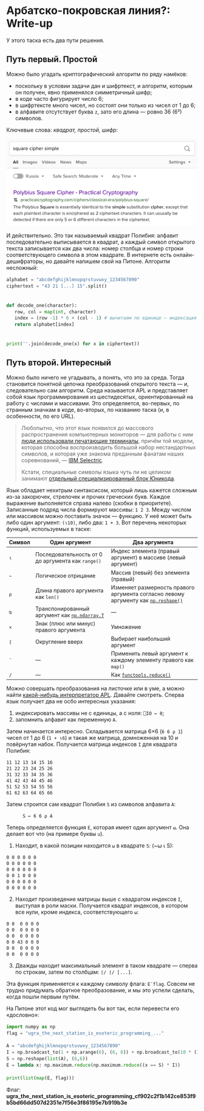# Арбатско-покровская линия?: Write-up

У этого таска есть два пути решения. 

## Путь первый. Простой 

Можно было угадать криптографический алгоритм по ряду намёков:

- поскольку в условии задачи дан и шифртекст, и алгоритм, которым он получен, явно применялся симметричный шифр;
- в коде часто фигурирует число 6;
- в шифртексте много чисел, но состоят они только из чисел от 1 до 6;
- в алфавите отсутствует буква `z`, зато его длина — ровно 36 (6²) символов.

Ключевые слова: _квадрат, простой, шифр_:

![](writeup/search.png)

И действительно. Это так называемый квадрат Полибия: алфавит последовательно выписывается в квадрат, а каждый символ открытого текста записывается как два числа: номер столбца и номер строки соответствующего символа в этом квадрате. В интернете есть онлайн-дешифраторы, но давайте напишем свой на Питоне. Алгоритм несложный:

```python
alphabet = "abcdefghijklmnopqrstuvwxy_1234567890"
ciphertext = "43 21 [...] 15".split()


def decode_one(character):
   row, col = map(int, character)
   index = (row -1) * 6 + (col - 1) # вычитаем по единице — индексация с нуля
   return alphabet[index]


print(''.join(decode_one(x) for x in ciphertext))
```

## Путь второй. Интересный

Можно было ничего не угадывать, а понять, что это за среда. Тогда становится понятной цепочка преобразований открытого текста — и, следовательно сам алгоритм. Среда называется APL и представляет собой язык программирования из шестидесятых, ориентированный на работу с числами и массивами. Это определяется, во-первых, по странным значкам в коде, во-вторых, по названию таска (и, в особенности, по его URL). 

> Любопытно, что этот язык появился до массового распространения компьютерных мониторов — для работы с ним [люди использовали печатающие терминалы](https://www.youtube.com/watch?v=_DTpQ4Kk2wA), причём той модели, которая способна воспроизводить большой набор нестандартных символов, и которая уже знакома преданным фанатам наших соревнований, — [IBM Selectric](https://github.com/teamteamdev/ugractf-2020-quals/tree/master/tasks/selectric).
>
> Кстати, специальные символы языка чуть ли не целиком занимают [отдельный специализированный блок Юникода](https://www.unicode.org/charts/PDF/U2300.pdf).

Язык обладает нехитрым синтаксисом, который лишь кажется сложным из-за закорючек, стрелочек и прочих греческих букв. Каждое выражение выполняется справа налево (скобки в приоритете). Записанные подряд числа формируют массивы: `1 2 3`. Между числом или массивом можно поставить значок — функцию. У неё может быть либо один аргумент: `(⍳10)`, либо два: `1 + 3`. Вот перечень некоторых функций, используемых в таске:

| Символ | Один аргумент                                                                                                          | Два аргумента                                                                                                                                              |
|--------|------------------------------------------------------------------------------------------------------------------------|------------------------------------------------------------------------------------------------------------------------------------------------------------|
| `⍳`    | Последовательность от 0 до аргумента как `range()`                                                                     | Индекс элемента (правый аргумент) в массиве (левый аргумент)                                                                                               |
| `~`    | Логическое отрицание                                                                                                   | Массив (левый) без элемента (правый)                                                                                                                       |
| `⍴`    | Длина правого аргумента как `len()`                                                                                    | Изменяет размерность правого аргумента согласно левому аргументу как [`np.reshape()`](https://numpy.org/doc/stable/reference/generated/numpy.broadcast_to.html) |
| `⍉`    | Транспонированный аргумент как [`np.ndarray.T`](https://numpy.org/doc/stable/reference/generated/numpy.ndarray.T.html) | —                                                                                                                                                          |
| `×`    | Знак (плюс или минус) правого аргумента                                                                                | Умножение                                                                                                                                                  |
| `⌈`    | Округление вверх                                                                                                       | Выбирает наибольший аргумент                                                                                                                               |
| `¨`    | —                                                                                                                      | Применить левый аргумент к каждому элементу правого как `map()`                                                                                            |
| `/`    | —                                                                                                                      | Как [`functools.reduce()`](https://docs.python.org/3/library/functools.html#functools.reduce)                                                              |

Можно совершать преобразования на листочке или в уме, а можно найти [какой-нибудь интерпретатор APL](https://tryapl.org/). Давайте смотреть. Сперва язык получает два не осбо интересных указания:

1. индексировать массивы не с единицы, а с ноля: `⎕IO ← 0`;
2. запомнить алфавит как переменную `A`.

Затем начинается интересно. Складывается матрица 6×6 (`6 6 ⍴ 1`) чисел от 1 до 6 (`1 + ⍳6`) и такая же матрица, домноженная на 10 и повёрнутая набок. Получается матрица индексов `I` для квадрата Полибия:
```
11 12 13 14 15 16
21 22 23 24 25 26
31 32 33 34 35 36
41 42 43 44 45 46
51 52 53 54 55 56
61 62 63 64 65 66
```

Затем строится сам квадрат Полибия `S` из символов алфавита `A`:
```apl
      S ← 6 6 ⍴ A
```

Теперь определяется функция `E`, которая имеет один аргумент `⍵`. Она делает вот что (на примере буквы `u`).

1. Находит, в какой позиции находится `⍵` в квадрате `S`: (~⍵ ⍳ S):
```
0 0 0 0 0 0
0 0 0 0 0 0
0 0 0 0 0 0
0 0 1 0 0 0
0 0 0 0 0 0
0 0 0 0 0 0
```

2. Находит произведение матрицы выше с квадратом индексов `I`, выступая в роли маски. Получается квадрат индексов, в котором все нули, кроме индекса, соответствующего `⍵`:
```
0 0  0 0 0 0
0 0  0 0 0 0
0 0  0 0 0 0
0 0 43 0 0 0
0 0  0 0 0 0
0 0  0 0 0 0
```

3. Дважды находит максимальный элемент в таком квадрате — сперва по строкам, затем по столбцам: `⌈/ ⌈/ [...]`.

Эта функция применяется к каждому символу флага: `E¨flag`. Совсем не трудно придумать обратное преобразование, и мы это успели сделать, когда пошли первым путём.

На Питоне этот код мог выглядеть бы вот так, если перевести его «дословно»:
```python
import numpy as np
flag = "ugra_the_next_station_is_esoteric_programming_..."

A = "abcdefghijklmnopqrstuvwxy_1234567890"
I = np.broadcast_to(1 + np.arange(6), (6, 6)) + np.broadcast_to(10 * (1 + np.arange(6)), (6, 6)).T
S = np.reshape(list(A), (6,6))
E = lambda x: np.maximum.reduce(np.maximum.reduce((x == S) * I))

print(list(map(E, flag)))

```


Флаг: **ugra_the_next_station_is_esoteric_programming_cf902c2f1b142ce853f9b5bd66dd507d2351e7f56e3f86195e7b919b3e**
